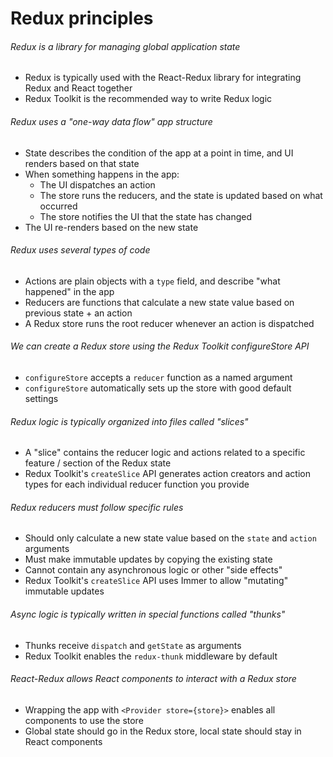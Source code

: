 # Redux principles
###### Redux is a library for managing global application state
  - Redux is typically used with the React-Redux library for integrating Redux and React together
  - Redux Toolkit is the recommended way to write Redux logic
###### Redux uses a "one-way data flow" app structure
  - State describes the condition of the app at a point in time, and UI renders based on that state
  - When something happens in the app:
    - The UI dispatches an action
    - The store runs the reducers, and the state is updated based on what occurred
    - The store notifies the UI that the state has changed
  - The UI re-renders based on the new state
###### Redux uses several types of code
  - Actions are plain objects with a `type` field, and describe "what happened" in the app
  - Reducers are functions that calculate a new state value based on previous state + an action
  - A Redux store runs the root reducer whenever an action is dispatched

###### We can create a Redux store using the Redux Toolkit configureStore API
  - `configureStore` accepts a `reducer` function as a named argument
  - `configureStore` automatically sets up the store with good default settings
###### Redux logic is typically organized into files called "slices"
  - A "slice" contains the reducer logic and actions related to a specific feature / section of the Redux state
  - Redux Toolkit's `createSlice` API generates action creators and action types for each individual reducer function you provide
###### Redux reducers must follow specific rules
  - Should only calculate a new state value based on the `state` and `action` arguments
  - Must make immutable updates by copying the existing state
  - Cannot contain any asynchronous logic or other "side effects"
  - Redux Toolkit's `createSlice` API uses Immer to allow "mutating" immutable updates
###### Async logic is typically written in special functions called "thunks"
  - Thunks receive `dispatch` and `getState` as arguments
  - Redux Toolkit enables the `redux-thunk` middleware by default
###### React-Redux allows React components to interact with a Redux store
  - Wrapping the app with `<Provider store={store}>` enables all components to use the store
  - Global state should go in the Redux store, local state should stay in React components